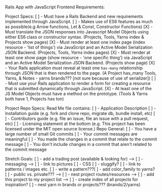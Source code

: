 Rails App with JavaScript Frontend Requirements:

Project Specs:
[ ] - Must have a Rails Backend and new requirements implemented through JavaScript.
[ ] - Makes use of ES6 features as much as possible(e.g Arrow functions, Let & Const, Constructor Functions)
[X] - Must translate the JSON responses into Javascript Model Objects using either ES6 class or constructor syntax.
    (Projects, Tools, Yarns index & Projects show pages)
[X] - Must render at least one index page (index resource - 'list of things') via JavaScript and an Active Model Serialization JSON Backend.
    (Projects, Tools, *Yarns* index pages)
[X] - Must render at least one show page (show resource - 'one specific thing') via JavaScript and an Active Model Serialization JSON Backend.
    (Projects show page)
[X] - Your Rails application must reveal at least one `has-many` relationship through JSON that is then rendered to the page.
    (A Project has_many Tools, Yarns, & Notes - yarns brands??? [not sure because of use of serializer])
[ ] - Must use your Rails application to render a form for creating a resource that is submitted dynamically through JavaScript.
[X] - At least one of the JS Model Objects must have a method on the prototype.
    (Tools & Yarns both have 1, Projects has ton)

Project Repo Specs:
Read Me file contains:
[ ] - Application Description
[ ] - Installation guide (e.g. fork and clone repo, migrate db, bundle install, etc)
[ ] - Contributors guide (e.g. file an issue, file an issue with a pull request, etc)
[ ] - Licensing statement at the bottom (e.g. This project has been licensed under the MIT open source license.)
Repo General:
[ ] - You have a large number of small Git commits
[ ] - Your commit messages are meaningful
[ ] - You made the changes in a commit that relate to the commit message
[ ] - You don't include changes in a commit that aren't related to the commit message



Stretch Goals:
[ ] - add a trading post (available & looking for)
    --> [ ] - messaging
    --> [ ] - link to pictures
[ ] - CSS
[ ] - sluggify?
[ ] - link to patterns / images etc.
[ ] - write a pattern???[ ] - add color_family to yarns?
[ ] - public vs. private???
    --> [ ] - nest project routes/resources
    --> [ ] - add this project to my project list
    --> [ ] - create index of all projects for inspiration?
[ ] - nest yarn in brands or projects??? (brands/2/yarns)
